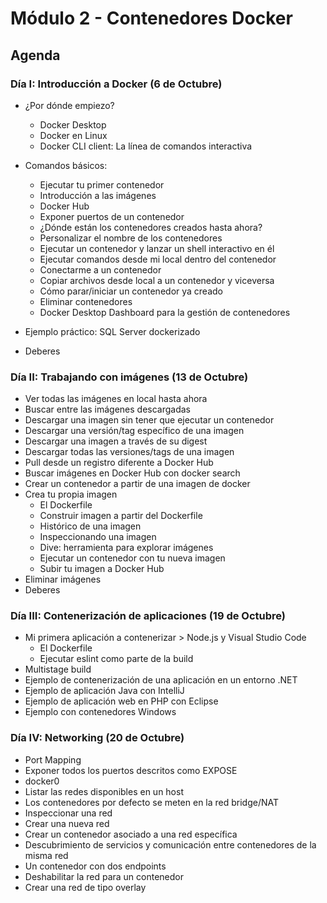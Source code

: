 # Módulo 2 - Contenedores Docker

## Agenda

### Día I: Introducción a Docker (6 de Octubre)

- ¿Por dónde empiezo?
    * Docker Desktop
    * Docker en Linux
    * Docker CLI client: La línea de comandos interactiva
- Comandos básicos:
    * Ejecutar tu primer contenedor
    * Introducción a las imágenes
    * Docker Hub
    * Exponer puertos de un contenedor
    * ¿Dónde están los contenedores creados hasta ahora?
    * Personalizar el nombre de los contenedores
    * Ejecutar un contenedor y lanzar un shell interactivo en él
    * Ejecutar comandos desde mi local dentro del contenedor
    * Conectarme a un contenedor 
    * Copiar archivos desde local a un contenedor y viceversa
    * Cómo parar/iniciar un contenedor ya creado    
    * Eliminar contenedores
    * Docker Desktop Dashboard para la gestión de contenedores

- Ejemplo práctico: SQL Server dockerizado
- Deberes

### Día II: Trabajando con imágenes (13 de Octubre)

- Ver todas las imágenes en local hasta ahora
- Buscar entre las imágenes descargadas
- Descargar una imagen sin tener que ejecutar un contenedor
- Descargar una versión/tag específico de una imagen
- Descargar una imagen a través de su digest
- Descargar todas las versiones/tags de una imagen
- Pull desde un registro diferente a Docker Hub
- Buscar imágenes en Docker Hub con docker search
- Crear un contenedor a partir de una imagen de docker
- Crea tu propia imagen
  * El Dockerfile
  * Construir imagen a partir del Dockerfile
  * Histórico de una imagen
  * Inspeccionando una imagen
  * Dive: herramienta para explorar imágenes
  * Ejecutar un contenedor con tu nueva imagen
  * Subir tu imagen a Docker Hub
- Eliminar imágenes
- Deberes


### Día III: Contenerización de aplicaciones (19 de Octubre)

- Mi primera aplicación a contenerizar > Node.js y Visual Studio Code
  * El Dockerfile
  * Ejecutar eslint como parte de la build  
- Multistage build
- Ejemplo de contenerización de una aplicación en un entorno .NET
- Ejemplo de aplicación Java con IntelliJ
- Ejemplo de aplicación web en PHP con Eclipse
- Ejemplo con contenedores Windows

### Día IV: Networking (20 de Octubre)

- Port Mapping
- Exponer todos los puertos descritos como EXPOSE
- docker0
- Listar las redes disponibles en un host
- Los contenedores por defecto se meten en la red bridge/NAT
- Inspeccionar una red
- Crear una nueva red
- Crear un contenedor asociado a una red específica
- Descubrimiento de servicios y comunicación entre contenedores de la misma red
- Un contenedor con dos endpoints
- Deshabilitar la red para un contenedor
- Crear una red de tipo overlay
